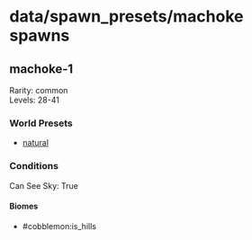 # data/spawn_presets/machoke spawns  
  
## machoke-1  
Rarity: common  
Levels: 28-41  
  
### World Presets  
* [natural](/data/world_presets/natural.md)  
  
### Conditions  
Can See Sky: True  
  
#### Biomes  
  * #cobblemon:is_hills
  
